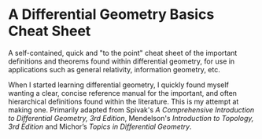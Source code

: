 # A Differential Geometry Basics Cheat Sheet
A self-contained, quick and "to the point" cheat sheet of the important definitions and theorems found within differential geometry, for use in applications such as general relativity, information geometry, etc.

When I started learning differential geometry, I quickly found myself wanting a clear, concise reference manual for the important, and often hierarchical definitions found within the literature. This is my attempt at making one. Primarily adapted from Spivak's *A Comprehensive Introduction to Differential Geometry, 3rd Edition*, Mendelson's *Introduction to Topology, 3rd Edition* and Michor’s *Topics in Differential Geometry*.
